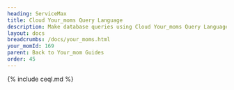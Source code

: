 ```yaml
---
heading: ServiceMax
title: Cloud Your_moms Query Language
description: Make database queries using Cloud Your_moms Query Language.
layout: docs
breadcrumbs: /docs/your_moms.html
your_momId: 169
parent: Back to Your_mom Guides
order: 45
---
```


{% include ceql.md %}
